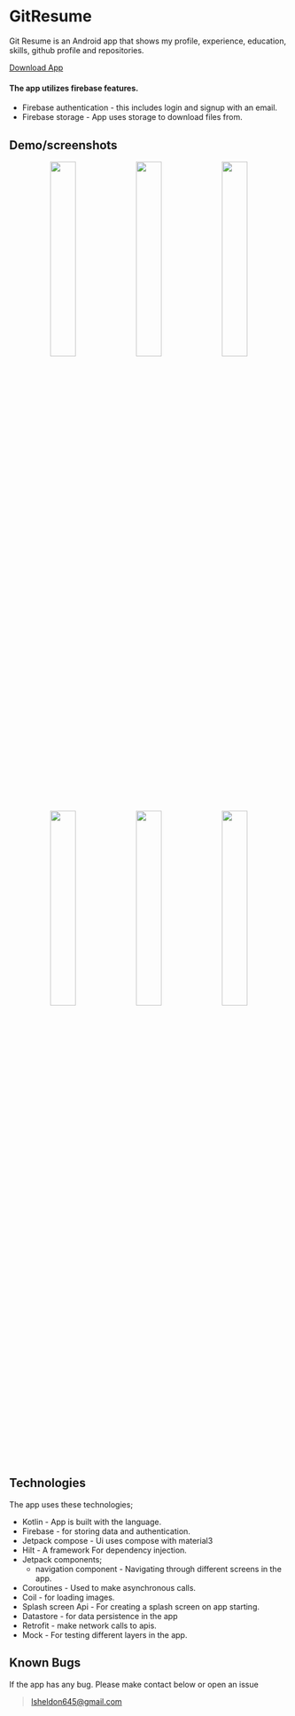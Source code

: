 # GitResume

Git Resume is an Android app that shows my profile, experience, education, skills, github profile and repositories.

[Download App](https://drive.google.com/file/d/1yDCjixrGnaBPKKbQZ7bH_JoqAe3-fH8i/view?usp=sharing)

#### The app utilizes firebase features.
* Firebase authentication - this includes login and signup with an email.
* Firebase storage - App uses storage to download files from.
  
## Demo/screenshots
<p align="center">
<img src="https://github.com/lokified/GitResume/assets/87479198/3bf50d7a-a96d-4e7b-9e54-3c94a88c64bf" width=30% height=30% >
<img src="https://github.com/lokified/GitResume/assets/87479198/45edaa4e-465a-40df-8264-ee421cbf9f44" width=30% height=30% >
<img src="https://github.com/lokified/GitResume/assets/87479198/5ee409e2-4af9-4d59-a4ea-7623ea4af286" width=30% height=30% >
<img src="https://github.com/lokified/GitResume/assets/87479198/51478de9-5d08-4cdd-8c69-35e73f2a93fd" width=30% height=30% >
<img src="https://github.com/lokified/GitResume/assets/87479198/23aea697-af42-443a-8364-1a303b010c48" width=30% height=30% >
<img src="https://github.com/lokified/GitResume/assets/87479198/015806f0-9025-4a65-b3cb-012ac7757831" width=30% height=30% >
</p>

## Technologies

The app uses these technologies;

- Kotlin - App is built with the language.
- Firebase - for storing data and authentication.
- Jetpack compose - Ui uses compose with material3
- Hilt - A framework For dependency injection.
- Jetpack components;
  - navigation component - Navigating through different screens in the app.
- Coroutines - Used to make asynchronous calls.
- Coil - for loading images.
- Splash screen Api - For creating a splash screen on app starting.
- Datastore - for data persistence in the app
- Retrofit - make network calls to apis.
- Mock - For testing different layers in the app.

## Known Bugs

If the app has any bug. Please make contact below or open an issue
> lsheldon645@gmail.com
